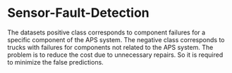 # Sensor-Fault-Detection
The datasets positive class corresponds to component failures for a specific component of the APS system. The negative class corresponds to trucks with failures for components not related to the APS system.  The problem is to reduce the cost due to unnecessary repairs. So it is required to minimize the false predictions.

